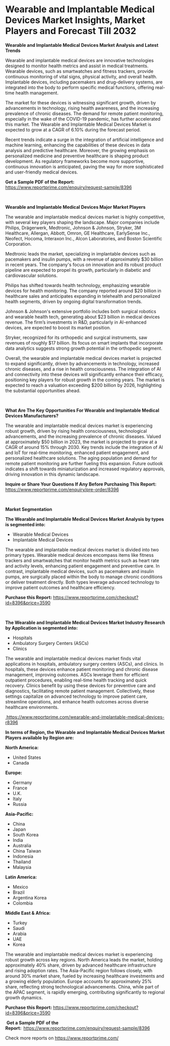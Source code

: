 <p><h1>Wearable and Implantable Medical Devices Market Insights, Market Players and Forecast Till 2032</h1></p><p><strong>Wearable and Implantable Medical Devices Market Analysis and Latest Trends</strong></p>
<p><p>Wearable and implantable medical devices are innovative technologies designed to monitor health metrics and assist in medical treatments. Wearable devices, such as smartwatches and fitness trackers, provide continuous monitoring of vital signs, physical activity, and overall health. Implantable devices, including pacemakers and drug-delivery systems, are integrated into the body to perform specific medical functions, offering real-time health management.</p><p>The market for these devices is witnessing significant growth, driven by advancements in technology, rising health awareness, and the increasing prevalence of chronic diseases. The demand for remote patient monitoring, especially in the wake of the COVID-19 pandemic, has further accelerated this market. The Wearable and Implantable Medical Devices Market is expected to grow at a CAGR of 6.10% during the forecast period.</p><p>Recent trends indicate a surge in the integration of artificial intelligence and machine learning, enhancing the capabilities of these devices in data analysis and predictive healthcare. Moreover, the growing emphasis on personalized medicine and preventive healthcare is shaping product development. As regulatory frameworks become more supportive, continuous innovation is anticipated, paving the way for more sophisticated and user-friendly medical devices.</p></p>
<p><strong>Get a Sample PDF of the Report:&nbsp;</strong> <a href="https://www.reportprime.com/enquiry/request-sample/8396?utm_campaign=3059&utm_medium=2&utm_source=Github&utm_content=ia&utm_term=19032025&utm_id=wearable-and-implantable-medical-devices">https://www.reportprime.com/enquiry/request-sample/8396</a></p>
<p>&nbsp;</p>
<p><strong>Wearable and Implantable Medical Devices Major Market Players</strong></p>
<p><p>The wearable and implantable medical devices market is highly competitive, with several key players shaping the landscape. Major companies include Philips, Drägerwerk, Medtronic, Johnson & Johnson, Stryker, 3M Healthcare, Allergan, Abbott, Omron, GE Healthcare, EarlySense Inc., Neofect, Hocoma, Interaxon Inc., Alcon Laboratories, and Boston Scientific Corporation.</p><p>Medtronic leads the market, specializing in implantable devices such as pacemakers and insulin pumps, with a revenue of approximately $30 billion in recent years. The company's focus on innovation and its robust product pipeline are expected to propel its growth, particularly in diabetic and cardiovascular solutions.</p><p>Philips has shifted towards health technology, emphasizing wearable devices for health monitoring. The company reported around $20 billion in healthcare sales and anticipates expanding in telehealth and personalized health segments, driven by ongoing digital transformation trends.</p><p>Johnson & Johnson's extensive portfolio includes both surgical robotics and wearable health tech, generating about $23 billion in medical devices revenue. The firm’s investments in R&D, particularly in AI-enhanced devices, are expected to boost its market position.</p><p>Stryker, recognized for its orthopedic and surgical instruments, saw revenues of roughly $17 billion. Its focus on smart implants that incorporate data analytics suggests strong growth potential in the orthopedic segment.</p><p>Overall, the wearable and implantable medical devices market is projected to expand significantly, driven by advancements in technology, increased chronic diseases, and a rise in health consciousness. The integration of AI and connectivity into these devices will significantly enhance their efficacy, positioning key players for robust growth in the coming years. The market is expected to reach a valuation exceeding $200 billion by 2026, highlighting the substantial opportunities ahead.</p></p>
<p>&nbsp;</p>
<p><strong>What Are The Key Opportunities For Wearable and Implantable Medical Devices Manufacturers?</strong></p>
<p><p>The wearable and implantable medical devices market is experiencing robust growth, driven by rising health consciousness, technological advancements, and the increasing prevalence of chronic diseases. Valued at approximately $50 billion in 2023, the market is projected to grow at a CAGR of around 15% through 2030. Key trends include the integration of AI and IoT for real-time monitoring, enhanced patient engagement, and personalized healthcare solutions. The aging population and demand for remote patient monitoring are further fueling this expansion. Future outlook indicates a shift towards miniaturization and increased regulatory approvals, driving innovation in this dynamic landscape.</p></p>
<p><strong>Inquire or Share Your Questions If Any Before Purchasing This Report:</strong> <a href="https://www.reportprime.com/enquiry/pre-order/8396?utm_campaign=3059&utm_medium=2&utm_source=Github&utm_content=ia&utm_term=19032025&utm_id=wearable-and-implantable-medical-devices">https://www.reportprime.com/enquiry/pre-order/8396</a></p>
<p>&nbsp;</p>
<p><strong>Market Segmentation</strong></p>
<p><strong>The Wearable and Implantable Medical Devices Market Analysis by types is segmented into:</strong></p>
<p><ul><li>Wearable Medical Devices</li><li>Implantable Medical Devices</li></ul></p>
<p><p>The wearable and implantable medical devices market is divided into two primary types. Wearable medical devices encompass items like fitness trackers and smartwatches that monitor health metrics such as heart rate and activity levels, enhancing patient engagement and preventive care. In contrast, implantable medical devices, such as pacemakers and insulin pumps, are surgically placed within the body to manage chronic conditions or deliver treatment directly. Both types leverage advanced technology to improve patient outcomes and healthcare efficiency.</p></p>
<p><strong>Purchase this Report:&nbsp;</strong><a href="https://www.reportprime.com/checkout?id=8396&price=3590&utm_campaign=3059&utm_medium=2&utm_source=Github&utm_content=ia&utm_term=19032025&utm_id=wearable-and-implantable-medical-devices">https://www.reportprime.com/checkout?id=8396&price=3590</a></p>
<p>&nbsp;</p>
<p><strong>The Wearable and Implantable Medical Devices Market Industry Research by Application is segmented into:</strong></p>
<p><ul><li>Hospitals</li><li>Ambulatory Surgery Centers (ASCs)</li><li>Clinics</li></ul></p>
<p><p>The wearable and implantable medical devices market finds vital applications in hospitals, ambulatory surgery centers (ASCs), and clinics. In hospitals, these devices enhance patient monitoring and chronic disease management, improving outcomes. ASCs leverage them for efficient outpatient procedures, enabling real-time health tracking and quick recovery. Clinics benefit by using these devices for preventive care and diagnostics, facilitating remote patient management. Collectively, these settings capitalize on advanced technology to improve patient care, streamline operations, and enhance health outcomes across diverse healthcare environments.</p></p>
<p><a href="https://www.reportprime.com/wearable-and-implantable-medical-devices-r8396?utm_campaign=3059&utm_medium=2&utm_source=Github&utm_content=ia&utm_term=19032025&utm_id=wearable-and-implantable-medical-devices">&nbsp;https://www.reportprime.com/wearable-and-implantable-medical-devices-r8396</a></p>
<p><strong>In terms of Region, the Wearable and Implantable Medical Devices Market Players available by Region are:</strong></p>
<p>
    <p> <strong> North America: </strong>
        <ul>
            <li>United States</li>
            <li>Canada</li>
        </ul>
        </p> 
    <p> <strong> Europe: </strong>
        <ul>
            <li>Germany</li>
            <li>France</li>
            <li>U.K.</li>
            <li>Italy</li>
            <li>Russia</li>
        </ul>
        </p> 
    <p> <strong> Asia-Pacific: </strong>
        <ul>
            <li>China</li>
            <li>Japan</li>
            <li>South Korea</li>
            <li>India</li>
            <li>Australia</li>
            <li>China Taiwan</li>
            <li>Indonesia</li>
            <li>Thailand</li>
            <li>Malaysia</li>
        </ul>
        </p> 
    <p> <strong> Latin America: </strong>
        <ul>
            <li>Mexico</li>
            <li>Brazil</li>
            <li>Argentina Korea</li>
            <li>Colombia</li>
        </ul>
        </p> 
    <p> <strong> Middle East & Africa: </strong>
        <ul>
            <li>Turkey</li>
            <li>Saudi</li>
            <li>Arabia</li>
            <li>UAE</li>
            <li>Korea</li>
        </ul>
    </p>
    </p>
<p><p>The wearable and implantable medical devices market is experiencing robust growth across key regions. North America leads the market, holding approximately 40% share, driven by advanced healthcare infrastructure and rising adoption rates. The Asia-Pacific region follows closely, with around 30% market share, fueled by increasing healthcare investments and a growing elderly population. Europe accounts for approximately 25% share, reflecting strong technological advancements. China, while part of the APAC segment, is rapidly emerging, contributing significantly to regional growth dynamics.</p></p>
<p><strong>Purchase this Report: </strong><a href="https://www.reportprime.com/checkout?id=8396&price=3590&utm_campaign=3059&utm_medium=2&utm_source=Github&utm_content=ia&utm_term=19032025&utm_id=wearable-and-implantable-medical-devices">https://www.reportprime.com/checkout?id=8396&price=3590</a></p>
<p>&nbsp;<strong>Get a Sample PDF of the Report:&nbsp;&nbsp;</strong><a href="https://www.reportprime.com/enquiry/request-sample/8396?utm_campaign=3059&utm_medium=2&utm_source=Github&utm_content=ia&utm_term=19032025&utm_id=wearable-and-implantable-medical-devices">https://www.reportprime.com/enquiry/request-sample/8396</a></p>
<p><strong></strong></p>
<p>Check more reports on <a href="https://www.reportprime.com/?utm_campaign=3059&utm_medium=2&utm_source=Github&utm_content=ia&utm_term=19032025&utm_id=wearable-and-implantable-medical-devices">https://www.reportprime.com/</a></p>